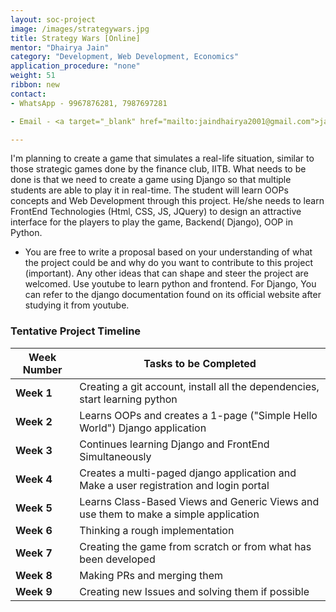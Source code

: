 ```yaml
---
layout: soc-project
image: /images/strategywars.jpg
title: Strategy Wars [Online]
mentor: "Dhairya Jain"
category: "Development, Web Development, Economics"
application_procedure: "none"
weight: 51
ribbon: new
contact:
- WhatsApp - 9967876281, 7987697281

- Email - <a target="_blank" href="mailto:jaindhairya2001@gmail.com">jaindhairya2001@gmail.com</a>

---
```


I'm planning to create a game that simulates a real-life situation, similar to those strategic games done by the finance club, IITB. What needs to be done is that we need to create a game using Django so that multiple students are able to play it in real-time. The student will learn OOPs concepts and Web Development through this project. He/she needs to learn FrontEnd Technologies (Html, CSS, JS, JQuery) to design an attractive interface for the players to play the game, Backend( Django), OOP in Python. 

<!--break-->

- You are free to write a proposal based on your understanding of what the project could be and why do you want to contribute to this project (important). Any other ideas that can shape and steer the project are welcomed.
Use youtube to learn python and frontend. For Django, You can refer to the django documentation found on its official website after studying it from youtube. 

### Tentative Project Timeline
<!--break-->

|Week Number  | Tasks to be Completed|
|--- | --- | 
|**Week 1** |Creating a git account, install all the dependencies, start learning python|
|**Week 2** |Learns OOPs and creates a 1-page ("Simple Hello World") Django application|
|**Week 3** |Continues learning Django and FrontEnd Simultaneously |
|**Week 4** |Creates a multi-paged django application and Make a user registration and login portal|
|**Week 5** |Learns Class-Based Views and  Generic Views and use them to make a simple application|
|**Week 6** |Thinking a rough implementation|
|**Week 7** | Creating the game from scratch or from what has been developed|
|**Week 8** |Making PRs and merging them|
|**Week 9** | Creating new Issues and solving them if possible|
